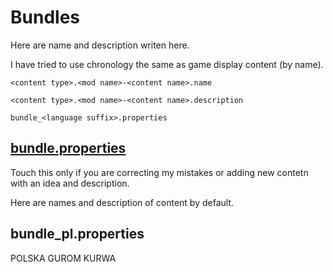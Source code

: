 
# Bundles

Here are name and description writen here.

I have tried to use chronology the same as game display content (by name).

`<content type>.<mod name>-<content name>.name`

`<content type>.<mod name>-<content name>.description`

`bundle_<language suffix>.properties`

## [bundle.properties](https://mindustrygame.github.io/wiki/modding/1-modding/#bundles)

Touch this only if you are correcting my mistakes or adding new contetn with an idea and description.

Here are names and description of content by default.

## bundle_pl.properties

POLSKA GUROM KURWA
